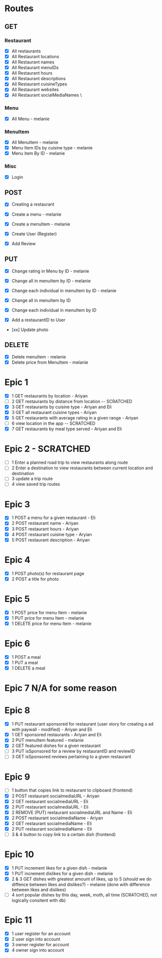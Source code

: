 # Routes

## GET

### Restaurant

- [x] All restaurants
- [x] All Restaurant locations
- [x] All Restaurant names
- [x] All Restaurant menuIDs
- [x] All Restaurant hours
- [x] All Restaurant descriptions
- [x] All Restaurant cuisineTypes
- [x] All Restaurant websites
- [x] All Restaurant socialMediaNames
      \

### Menu

- [x] All Menu - melanie

### MenuItem

- [x] All MenuItem - melanie
- [x] Menu Item IDs by cuisine type - melanie
- [x] Menu item By ID - melanie

### Misc

- [x] Login

## POST

- [x] Creating a restaurant

- [x] Create a menu - melanie

- [x] Create a menuItem - melanie

- [x] Create User (Register)

- [x] Add Review

## PUT

- [x] Change rating in Menu by ID - melanie

- [x] Change all in menuItem by ID - melanie
- [x] Change each individual in menuItem by ID - melanie

- [x] Change all in menuItem by ID
- [x] Change each individual in menuItem by ID

- [x] Add a restaurantID to User

- [xx] Update photo

## DELETE

- [x] Delete menuItem - melanie
- [x] Delete price from MenuItem - melanie

# Epic 1

- [x] 1 GET restaurants by location - Ariyan
- [ ] 2 GET restaurants by distance from location -- SCRATCHED
- [x] 3 GET restaurants by cuisine type - Ariyan and Eli
- [x] 3 GET all restaurant cuisine types - Ariyan
- [x] 5 GET restaurants with average rating in a given range - Ariyan
- [ ] 6 view location in the app -- SCRATCHED
- [x] 7 GET restaurants by meal type served - Ariyan and Eli

# Epic 2 - SCRATCHED

- [ ] 1 Enter a planned road trip to view restaurants along route
- [ ] 2 Enter a destination to view restaurants between current location and destination
- [ ] 3 update a trip route
- [ ] 4 view saved trip routes

# Epic 3

- [x] 1 POST a menu for a given restaurant - Eli
- [x] 2 POST restaurant name - Ariyan
- [x] 3 POST restaurant hours - Ariyan
- [x] 4 POST restaurant cuisine type - Aryian
- [x] 5 POST restaurant description - Ariyan

# Epic 4

- [x] 1 POST photo(s) for restaurant page
- [x] 2 POST a title for photo

# Epic 5

- [x] 1 POST price for menu Item - melanie
- [x] 1 PUT price for menu Item - melanie
- [x] 1 DELETE price for menu Item - melanie

# Epic 6

- [x] 1 POST a meal
- [x] 1 PUT a meal
- [x] 1 DELETE a meal

# Epic 7 N/A for some reason

# Epic 8

- [x] 1 PUT restaurant sponsored for restaurant (user story for creating a ad with paywall - modified) - Ariyan and Eli
- [x] 1 GET sponsored restaurants - Ariyan and Eli
- [x] 2 PUT menuItem featured - melanie
- [x] 2 GET featured dishes for a given restaurant
- [ ] 3 PUT isSponsored for a review by restaurantID and reviewID
- [ ] 3 GET isSponsored reviews pertaining to a given restaurant

# Epic 9

- [ ] 1 button that copies link to restaurant to clipboard (frontend)
- [x] 2 POST restaurant socialmediaURL - Ariyan
- [x] 2 GET restaurant socialmediaURL - Eli
- [x] 2 PUT restaurant socialmediaURL - Eli
- [x] 2 REMOVE (PUT) restaurant socialmediaURL and Name - Eli
- [x] 2 POST restaurant socialmediaName - Ariyan
- [x] 2 GET restaurant socialmediaName - Eli
- [x] 2 PUT restaurant socialmediaName - Eli
- [ ] 3 & 4 button to copy link to a certain dish (frontend)

# Epic 10

- [x] 1 PUT increment likes for a given dish - melanie
- [x] 1 PUT increment dislikes for a given dish - melanie
- [x] 2 & 3 GET dishes with greatest amount of likes, up to 5 (should we do diffence between likes and dislikes?) - melanie (done with difference between likes and dislikes)
- [ ] 4 sort popular dishes by this day, week, moth, all time (SCRATCHED, not logically consitent with db)

# Epic 11

- [x] 1 user register for an account
- [x] 2 user sign into account
- [x] 3 owner register for account
- [x] 4 owner sign into account
